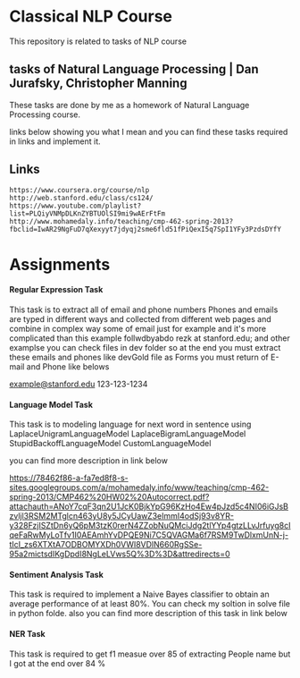 # Classical NLP Course
This repository is related to tasks of NLP course
## tasks of Natural Language Processing | Dan Jurafsky, Christopher Manning

These tasks are done by me as a homework of Natural Language Processing course.

links below showing you what I mean and you can find these tasks required in links and implement it.

## Links
	https://www.coursera.org/course/nlp
	http://web.stanford.edu/class/cs124/
	https://www.youtube.com/playlist?list=PLQiyVNMpDLKnZYBTUOlSI9mi9wAErFtFm
	http://www.mohamedaly.info/teaching/cmp-462-spring-2013?fbclid=IwAR29NgFuD7qXexyyt7jdyqj2sme6fld51fPiQexI5q7SpI1YFy3PzdsDYfY

# Assignments
#### Regular Expression Task
This task is to extract all of email and phone numbers
Phones and emails are typed in different ways and collected from different web pages and combine in complex way
some of email just for example and it's more complicated than this example
	follwdbyabdo rezk at stanford.edu; and other examplse you can check files in dev folder
so at the end you must extract these emails and phones like devGold file as
Forms you must return of E-mail and Phone like belows

example@stanford.edu
123-123-1234


#### Language Model Task
This task is to modeling language for next word in sentence using
LaplaceUnigramLanguageModel
LaplaceBigramLanguageModel
StupidBackoffLanguageModel
CustomLanguageModel

you can find more description in link below

https://78462f86-a-fa7ed8f8-s-sites.googlegroups.com/a/mohamedaly.info/www/teaching/cmp-462-spring-2013/CMP462%20HW02%20Autocorrect.pdf?attachauth=ANoY7cqF3qn2U1JcK0BjkYpG96KzHo4Ew4pJzd5c4NI06iGJsBzvljl3RSM2MTglcn463yU8y5JCyUawZ3eImmI4odSj93v8YR-y328FzjISZtDn6yQ6pM3tzK0rerN4ZZobNuQMciJdg2tlYYp4gtzLLvJrfuyg8cIqeFaRwMyLoTfv1I0AEAmhYvDPQE9Ni7C5QVAGMa6f7RSM9TwDlxmUnN-j-tIcI_zs6XTXtA7ODBOMYXDh0VWI8VDlN660RgSSe-95a2mictsdIKgDpdI8NgLeLVws5Q%3D%3D&attredirects=0


#### Sentiment Analysis Task

This task is required to implement a Naive Bayes classifier  to obtain an average performance of at least 80%.
You can check my soltion in solve file in python folde.
also you can find more description of this task in link below


#### NER Task

This task is required to get f1 measue over 85 of extracting People name but I got at the end over 84 %


